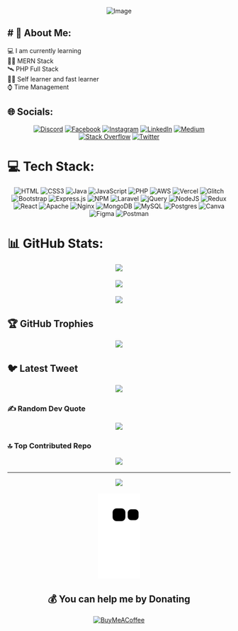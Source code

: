<div align='center'>
  
![Image](https://www.seoclerk.com/pics/002/121/860/680412f79b2f46f105ff7c71a72ade43.png)

</div>
  
<h2># 💫 About Me:</h2>
💻 I am currently learning<br>🧑‍🎓 MERN Stack<br>🛰️ PHP Full Stack<br>🧑‍💻 Self learner and fast learner<br>⌚ Time Management
  
## 🌐 Socials:

<div align='center'>

[![Discord](https://img.shields.io/badge/Discord-%237289DA.svg?logo=discord&logoColor=white)](https://discord.gg/ybHaKUKKAN) [![Facebook](https://img.shields.io/badge/Facebook-%231877F2.svg?logo=Facebook&logoColor=white)](https://facebook.com/thenamevishnu) [![Instagram](https://img.shields.io/badge/Instagram-%23E4405F.svg?logo=Instagram&logoColor=white)](https://instagram.com/thenamevishnu) [![LinkedIn](https://img.shields.io/badge/LinkedIn-%230077B5.svg?logo=linkedin&logoColor=white)](https://linkedin.com/in/thenamevishnu) [![Medium](https://img.shields.io/badge/Medium-12100E?logo=medium&logoColor=white)](https://medium.com/@@thenamevishnu) [![Stack Overflow](https://img.shields.io/badge/-Stackoverflow-FE7A16?logo=stack-overflow&logoColor=white)](https://stackoverflow.com/users/19593274) [![Twitter](https://img.shields.io/badge/Twitter-%231DA1F2.svg?logo=Twitter&logoColor=white)](https://twitter.com/mynamevishnu) 

</div>
  
# 💻 Tech Stack:

<div align='center'>

![HTML](https://img.shields.io/badge/html-%231572B6.svg?style=for-the-badge&logo=html&logoColor=white) ![CSS3](https://img.shields.io/badge/css3-%231572B6.svg?style=for-the-badge&logo=css3&logoColor=white) ![Java](https://img.shields.io/badge/java-%23ED8B00.svg?style=for-the-badge&logo=java&logoColor=white) ![JavaScript](https://img.shields.io/badge/javascript-%23323330.svg?style=for-the-badge&logo=javascript&logoColor=%23F7DF1E) ![PHP](https://img.shields.io/badge/php-%23777BB4.svg?style=for-the-badge&logo=php&logoColor=white) ![AWS](https://img.shields.io/badge/AWS-%23FF9900.svg?style=for-the-badge&logo=amazon-aws&logoColor=white) ![Vercel](https://img.shields.io/badge/vercel-%23000000.svg?style=for-the-badge&logo=vercel&logoColor=white) ![Glitch](https://img.shields.io/badge/glitch-%233333FF.svg?style=for-the-badge&logo=glitch&logoColor=white) ![Bootstrap](https://img.shields.io/badge/bootstrap-%23563D7C.svg?style=for-the-badge&logo=bootstrap&logoColor=white) ![Express.js](https://img.shields.io/badge/express.js-%23404d59.svg?style=for-the-badge&logo=express&logoColor=%2361DAFB) ![NPM](https://img.shields.io/badge/NPM-%23000000.svg?style=for-the-badge&logo=npm&logoColor=white) ![Laravel](https://img.shields.io/badge/laravel-%23FF2D20.svg?style=for-the-badge&logo=laravel&logoColor=white) ![jQuery](https://img.shields.io/badge/jquery-%230769AD.svg?style=for-the-badge&logo=jquery&logoColor=white) ![NodeJS](https://img.shields.io/badge/node.js-6DA55F?style=for-the-badge&logo=node.js&logoColor=white) ![Redux](https://img.shields.io/badge/redux-%23593d88.svg?style=for-the-badge&logo=redux&logoColor=white) ![React](https://img.shields.io/badge/react-%2320232a.svg?style=for-the-badge&logo=react&logoColor=%2361DAFB) ![Apache](https://img.shields.io/badge/apache-%23D42029.svg?style=for-the-badge&logo=apache&logoColor=white) ![Nginx](https://img.shields.io/badge/nginx-%23009639.svg?style=for-the-badge&logo=nginx&logoColor=white) ![MongoDB](https://img.shields.io/badge/MongoDB-%234ea94b.svg?style=for-the-badge&logo=mongodb&logoColor=white) ![MySQL](https://img.shields.io/badge/mysql-%2300f.svg?style=for-the-badge&logo=mysql&logoColor=white) ![Postgres](https://img.shields.io/badge/postgres-%23316192.svg?style=for-the-badge&logo=postgresql&logoColor=white) ![Canva](https://img.shields.io/badge/Canva-%2300C4CC.svg?style=for-the-badge&logo=Canva&logoColor=white) 	![Figma](https://img.shields.io/badge/figma-%23F24E1E.svg?style=for-the-badge&logo=figma&logoColor=white) ![Postman](https://img.shields.io/badge/Postman-FF6C37?style=for-the-badge&logo=postman&logoColor=white)

</div>
  
# 📊 GitHub Stats:

<div align='center'>
  
![](https://github-readme-stats.vercel.app/api?username=thenamevishnu&theme=dark&hide_border=true&include_all_commits=true&count_private=true)<br/><br/>
![](https://github-readme-streak-stats.herokuapp.com/?user=thenamevishnu&theme=dark&hide_border=true)<br/><br/>
![](https://github-readme-stats.vercel.app/api/top-langs/?username=thenamevishnu&theme=dark&hide_border=true&include_all_commits=true&count_private=true&layout=compact)

</div>
  
## 🏆 GitHub Trophies

<div align='center'>
  
![](https://github-profile-trophy.vercel.app/?username=thenamevishnu&theme=dark&no-frame=true&no-bg=true&margin-w=4)

</div>
  
## 🐦 Latest Tweet
  
<div align='center'>
  
[![](https://gtce.itsvg.in/api?username=mynamevishnu)](https://github.com/VishwaGauravIn/github-twitter-card-embed)
 
</div>
  
### ✍️ Random Dev Quote
  
<div align='center'>
  
![](https://quotes-github-readme.vercel.app/api?type=horizontal&theme=radical)
 
</div>
  
### 🔝 Top Contributed Repo

<div align='center'>

![](https://github-contributor-stats.vercel.app/api?username=thenamevishnu&limit=5&theme=dark&combine_all_yearly_contributions=true)
  
---
[![](https://visitcount.itsvg.in/api?id=thenamevishnu&icon=1&color=1)](https://visitcount.itsvg.in)
  
![Gif](https://raw.githubusercontent.com/ghosharnab00/ghosharnab00/output/github-contribution-grid-snake.svg)
  
  ## 💰 You can help me by Donating
  [![BuyMeACoffee](https://img.buymeacoffee.com/button-api/?text=Buy%20me%20a%20coffee&emoji=&slug=thenamevishnu&button_colour=FFDD00&font_colour=000000&font_family=Comic&outline_colour=000000&coffee_colour=ffffff)](https://buymeacoffee.com/thenamevishnu)

 </div>
 
<!-- Proudly created with GPRM ( https://gprm.itsvg.in ) -->
